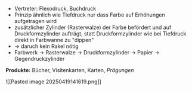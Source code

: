 * Vertreter: Flexodruck, Buchdruck
* Prinzip ähnlich wie Tiefdruck nur dass Farbe auf Erhöhungen aufgetragen wird
* zusätzlicher Zylinder (Rasterwalze) der Farbe befördert und auf Druckformzylinder aufträgt, statt Druckformzylinder wie bei Tiefdruck direkt in Farbwanne zu "dippen"
* -> daruch kein Rakel nötig
* Farbwerk -> Rasterwalze -> Druckformzylinder -> Papier -> Gegendruckzylinder

**Produkte:** Bücher, Visitenkarten, Karten, *Prägungen*

![[Pasted image 20250419141619.png]]
